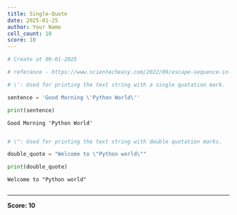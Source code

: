 ```yaml
---
title: Single-Quote
date: 2025-01-25
author: Your Name
cell_count: 10
score: 10
---
```


```python
# Create at 09-01-2025
```


```python
# referance - https://www.scientecheasy.com/2022/09/escape-sequence-in-python.html
```


```python
# \': Used for printing the text string with a single quotation mark.
```


```python
sentence = 'Good Morning \'Python World\''
```


```python
print(sentence)
```

    Good Morning 'Python World'



```python

```


```python
# \": Used for printing the text string with double quotation marks.
```


```python
double_quote = "Welcome to \"Python world\""
```


```python
print(double_quote)
```

    Welcome to "Python world"



```python

```


---
**Score: 10**

